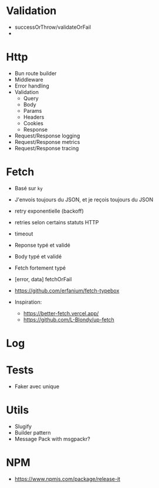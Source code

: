 # Validation
- successOrThrow/validateOrFail
-
# Http
- Bun route builder
- Middleware
- Error handling
- Validation
  - Query
  - Body
  - Params
  - Headers
  - Cookies
  - Response
- Request/Response logging
- Request/Response metrics
- Request/Response tracing




# Fetch
- Basé sur `ky`
- J'envois toujours du JSON, et je reçois toujours du JSON
- retry exponentielle (backoff)
- retries selon certains statuts HTTP
- timeout
- Reponse typé et validé
- Body typé et validé

- Fetch fortement typé

- [error, data] fetchOrFail
- https://github.com/erfanium/fetch-typebox

- Inspiration:
  - https://better-fetch.vercel.app/
  - https://github.com/L-Blondy/up-fetch

# Log


# Tests
- Faker avec unique

# Utils
- Slugify
- Builder pattern
- Message Pack with msgpackr?

# NPM
- https://www.npmjs.com/package/release-it
